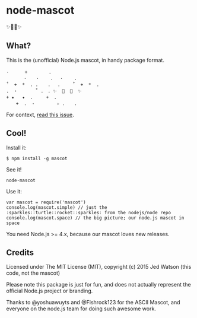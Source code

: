 # node-mascot
:sparkles::turtle::rocket::sparkles:

## What?

This is the (unofficial) Node.js mascot, in handy package format.

```
·      + 　　 　 .
　　　　· 　 · 　　.　 · 　　.　
˚  +  *  . .  　.　 .  　 ˚  +  *  .
.  ⋆ 　　　 ˚ .　. ✨  🐢  🚀  ✨
+ ✷   ✦  .     +  .  　　 　　　　
　  +  .  ·  　  　 ✧ . 　 .
```

For context, [read this issue](https://github.com/node-forward/discussions/issues/33#issuecomment-144475534).

## Cool!

Install it:

```
$ npm install -g mascot
```

See it!

```
node-mascot
```

Use it:

```
var mascot = require('mascot')
console.log(mascot.simple) // just the :sparkles::turtle::rocket::sparkles: from the nodejs/node repo
console.log(mascot.space) // the big picture; our node.js mascot in space
```

You need Node.js >= 4.x, because our mascot loves new releases.

## Credits

Licensed under The MIT License (MIT), copyright (c) 2015 Jed Watson (this code, not the mascot)

Please note this package is just for fun, and does not actually represent the official Node.js project or branding.

Thanks to @yoshuawuyts and @Fishrock123 for the ASCII Mascot, and everyone on the node.js team for doing such awesome work.
